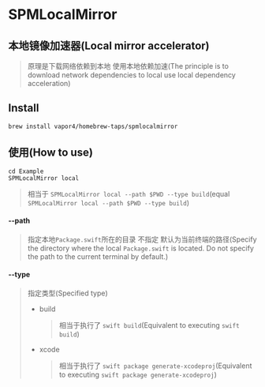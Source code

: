 # SPMLocalMirror

## 本地镜像加速器(Local mirror accelerator)

> 原理是下载网络依赖到本地 使用本地依赖加速(The principle is to download network dependencies to local use local dependency acceleration)

## Install
```
brew install vapor4/homebrew-taps/spmlocalmirror
```

## 使用(How to use)

```shell
cd Example
SPMLocalMirror local
```

> 相当于 `SPMLocalMirror local --path $PWD --type build`(equal `SPMLocalMirror local --path $PWD --type build`)

#### --path

> 指定本地`Package.swift`所在的目录 不指定 默认为当前终端的路径(Specify the directory where the local `Package.swift` is located. Do not specify the path to the current terminal by default.)

#### --type

> 指定类型(Specified type)
>
> - build
>
>   > 相当于执行了 `swift build`(Equivalent to executing `swift build`)
>
> - xcode
>
>   > 相当于执行了 `swift package generate-xcodeproj`(Equivalent to executing `swift package generate-xcodeproj`)

